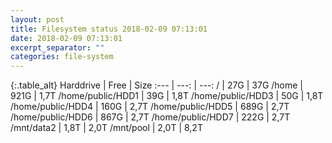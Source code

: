 ```yaml
---
layout: post
title: Filesystem status 2018-02-09 07:13:01
date: 2018-02-09 07:13:01
excerpt_separator: ""
categories: file-system
---
```

{:.table_alt}
Harddrive | Free | Size
:--- | ---: | ---:
/ | 27G | 37G
/home | 921G | 1,7T
/home/public/HDD1 | 39G | 1,8T
/home/public/HDD3 | 50G | 1,8T
/home/public/HDD4 | 160G | 2,7T
/home/public/HDD5 | 689G | 2,7T
/home/public/HDD6 | 867G | 2,7T
/home/public/HDD7 | 222G | 2,7T
/mnt/data2 | 1,8T | 2,0T
/mnt/pool | 2,0T | 8,2T
